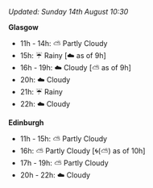 *Updated: Sunday 14th August 10:30*

**Glasgow**

* 11h - 14h: :partly_sunny: Partly Cloudy
* 15h: :umbrella: Rainy [:cloud: as of 9h]
* 16h - 19h: :cloud: Cloudy [:partly_sunny: as of 9h]
* 20h: :cloud: Cloudy
* 21h: :umbrella: Rainy
* 22h: :cloud: Cloudy

**Edinburgh**

* 11h - 15h: :partly_sunny: Partly Cloudy
* 16h: :partly_sunny: Partly Cloudy [:cyclone:(:partly_sunny:) as of 10h]
* 17h - 19h: :partly_sunny: Partly Cloudy
* 20h - 22h: :cloud: Cloudy
